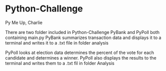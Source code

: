 # Python-Challenge
Py Me Up, Charlie

There are two folder included in Python-Challenge
PyBank and PyPoll both containing  main.py
PyBank summarizes transaction data and displays it to a terminal and writes it to a .txt file in folder analysis

PyPoll looks at election data determines the percent of the vote for each candidate and determines a winner. 
PyPoll also displays the results to the terminal and writes them to a .txt fil in folder Analysis
